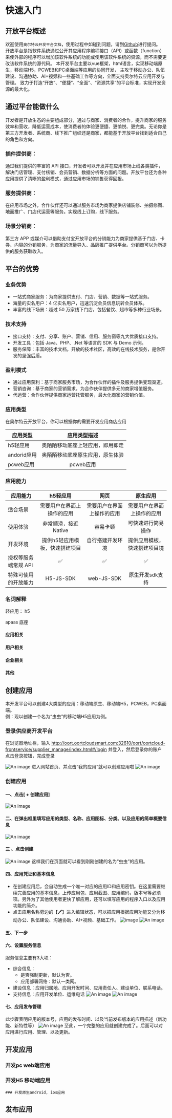 # 快速入门

## 开放平台概述
欢迎使用`奥尔特云开发平台文档`，使用过程中如碰到问题，请到[Github](https://github.com/OortCloudGroup/oort-docs/issues)进行提问。  
开放平台是指软件系统通过公开其应用程序编程接口（API）或函数（function）来使外部的程序可以增加该软件系统的功能或使用该软件系统的资源，而不需要更改该软件系统的源代码。
本开发平台主要以vue框架，html语言，实现移动端原生，移动端H5，PCWEB和PC桌面端等应用的协同开发，
主攻于移动办公、队伍建设、沟通协助、AI+视频和一些基础工作等方向，全面支持奥尔特云应用开发与管理。
致力于打造“开放”、“便捷”、“全面”、“资源共享”的平台标准，实现开发资源的最大化。

## **通过平台能做什么**

开发者是开放生态的主要组成部分，通过与商家、消费者的合作，提升商家的服务效率和营收，降低运营成本，使消费者的体验更便捷、更愉悦、更完美。无论你是第三方开发者、系统商、线下推广组织还是商家，都能基于开放平台找到适合自己的角色和方向。



### **插件提供商：**

通过我们提供的丰富的 API 接口，开发者可以开发并在应用市场上线各类插件，解决门店管理、支付核销、会员营销、数据分析等方面的问题。开放平台还为各种应用提供了清晰的盈利模式，通过应用市场的销售获得回报。



### **服务提供商：**

在应用市场之外，合作伙伴还可以通过服务市场为商家提供店铺装修、拍摄修图、地面推广、门店代运营等服务。实现线上订购，线下服务。



### **场景分销商：**

第三方 APP 或媒介可以借助支付宝开放平台的分销能力为商家提供基于门店、卡券、内容的分销服务，为商家的流量导入、品牌推广提供平台。分销商可以为所提供的服务获取收入。

## **平台的优势**

### 业务优势
- 一站式商家服务：为商家提供支付、门店、营销、数据等一站式服务。
- 海量的实名用户：4 亿实名用户，迅速沉淀会员信息玩转会员体系。
- 丰富的线下场景：超过 50 万家线下门店，包括餐饮、超市等多种行业场景。

### 技术支持

- 接口支持：支付、分享、账户、营销、信用、服务窗等九大优质接口支持。
- 开发工具：包括 Java、PHP、.Net 等语言的 SDK 与 Demo 示例。
- 服务保障：丰富的技术文档，开放的技术社区，高效的在线技术服务，是你开发的坚强后盾。



### 盈利模式

- 通过应用获利：基于商家服务市场，为合作伙伴的插件及服务提供变现渠道。
- 营销咨询：基于商家的营销需求，为合作伙伴提供多元的商家增值服务。
- 代运营：合作伙伴提供商家运营托管服务，最大化商家的营销价值。



### 应用类型 

在奥尔特云开放平台，你可以根据你的需要开发应用商店应用

| 应用类型          | 应用类型描述          
| -------------    |:-------------:
| h5轻应用         |  奥陌陌移动底座上轻应用，即用即走
| andorid应用     | 奥陌陌移动底座原生应用，原生体验    
| pcweb应用       | pcweb应用

### 应用能力


 | 应用能力   |     	h5轻应用          |          	网页        |     	原生应用   
 | -------------    |:-------------:     |     :-------------:   | :-------------: 
|  适合场景       |需要用户在界面上操作的应用 |  需要用户在界面上操作的应用 |需要用户在界面上操作的应用 | 
|  使用体验        	 | 非常顺滑，接近 Native  |       	容易卡顿    |       	可快速进行简易操作        
 | 开发环境         | 	提供h5轻应用模板，快速搭建项目 | 	自行搭建开发环境   |    	提供应用模板，快速搭建项目境         
  | 授权等服务端常规 API |	✅      |                	✅      |        	✅                  
 |  特殊可使用的开放能力  	 | H5-JS-SDK     | 	web-JS-SDK    |  	原生开发sdk支持 






### 名词解释

轻应用： h5  

apaas 底座

#### 应用相关 


#### 用户相关


#### 企业相关 


#### 其他


## 创建应用

本开发平台可以创建4大类型的应用：移动端原生、移动端H5，PCWEB，PC桌面端。  
例：现以创建一个名为“虫虫”的移动端H5应用为例。

### 登录供应商开发平台

在浏览器地址栏，输入 http://oort.oortcloudsmart.com:32610/oort/oortcloud-frontservice/supplier_manage/index.html#/login 并登入，然后登录你的账户 点击登录按钮，完成登录

![An image](./img/login.png)
进入网站首页、并点击“我的应用”就可以创建应用啦
![An image](./img/index.png)

### 创建应用

#### 一、点击[ + 创建应用]
![An image](./img/create1.png)

#### 二、在弹出框里填写应用的类型、名称、应用图标、分类、以及应用的简单概要信息
![An image](./img/create3.png)

#### 三 、点击创建
![An image](./img/create4.png)
这样我们在页面就可以看到刚刚创建的名为“虫虫”的应用。

#### 四、应用凭证和基本信息
- 在创建应用后，会自动生成一个唯一对应的应用ID和应用密钥。在这里需要继续完善应用的基本信息，上传应用包、应用截图、应用编码，版本号等必须项。另外为了其他使用者更快了解应用，还可以填写应用的程序入口以及应用功能的简介。
- 点击应用名称旁边的【🖊】进入编辑状态，可以把应用根据应用功能又分为移动办公、队伍建设、沟通协助、AI+视频、基础工作。
![image](./img/create5.png)
![An image](./img/create6.png)

#### 五、下一步
#### 六、设置服务信息
服务信息主要有3大项：
- 综合信息：
    - 是否强制更新，默认为否。
    - 应用部署网络：默认一类网。
- 建设信息：应用归属地、应用开发时间、应用责任人、建设单位、联系电话。
- 支持信息：应用开发单位、运维电话
![An image](./img/create7.png)
![An image](./img/create8.png)

#### 七、应用发布管理
此步骤表明应用的版本号，应用的发布时间、以及当前发布版本的应用描述（新功能、新特性等）
![An image](./img/create9.png)
至此，一个完整的应用就创建完成了。后面可以对应用进行应用、管理、以及更新。


## 开发应用 


### 开发pc web端应用 


### 开发H5 移动端应用


    ### 开发原生android, ios应用


## 发布应用 



